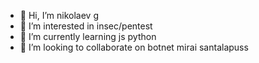 - 👋 Hi, I’m nikolaev g
- 👀 I’m interested in insec/pentest
- 🌱 I’m currently learning js python 
- 💞️ I’m looking to collaborate on botnet mirai santalapuss
